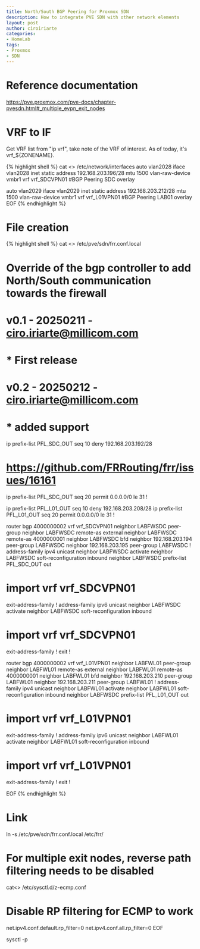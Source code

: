 ```yaml
---
title: North/South BGP Peering for Proxmox SDN
description: How to integrate PVE SDN with other network elements
layout: post
author: ciroiriarte
categories:
- HomeLab
tags:
- Proxmox
- SDN
---
```


# Reference documentation
https://pve.proxmox.com/pve-docs/chapter-pvesdn.html#_multiple_evpn_exit_nodes

# VRF to IF

Get VRF list from "ip vrf", take note of the VRF of interest. As of today, it's vrf_${ZONENAME}.

{% highlight shell %}
cat <<EOF >> /etc/network/interfaces
auto vlan2028
iface vlan2028 inet static
        address 192.168.203.196/28
        mtu 1500
        vlan-raw-device vmbr1
        vrf vrf_SDCVPN01
#BGP Peering SDC overlay

auto vlan2029
iface vlan2029 inet static
        address 192.168.203.212/28
        mtu 1500
        vlan-raw-device vmbr1
        vrf vrf_L01VPN01
#BGP Peering LAB01 overlay
EOF
{% endhighlight %}


# File creation

{% highlight shell %}
cat <<EOF >> /etc/pve/sdn/frr.conf.local
# Override of the bgp controller to add North/South communication towards the firewall
# v0.1 - 20250211 - ciro.iriarte@millicom.com
# * First release
# v0.2 - 20250212 - ciro.iriarte@millicom.com
# * added support 

ip prefix-list PFL_SDC_OUT seq 10 deny 192.168.203.192/28
# https://github.com/FRRouting/frr/issues/16161
ip prefix-list PFL_SDC_OUT seq 20 permit 0.0.0.0/0 le 31
!

ip prefix-list PFL_L01_OUT seq 10 deny 192.168.203.208/28
ip prefix-list PFL_L01_OUT seq 20 permit 0.0.0.0/0 le 31
!


router bgp 4000000002 vrf vrf_SDCVPN01
 neighbor LABFWSDC peer-group
 neighbor LABFWSDC remote-as external
 neighbor LABFWSDC remote-as 4000000001
 neighbor LABFWSDC bfd
 neighbor 192.168.203.194 peer-group LABFWSDC
 neighbor 192.168.203.195 peer-group LABFWSDC
!
 address-family ipv4 unicast
  neighbor LABFWSDC activate
  neighbor LABFWSDC soft-reconfiguration inbound
  neighbor LABFWSDC prefix-list PFL_SDC_OUT out
#  import vrf vrf_SDCVPN01
 exit-address-family
 !
 address-family ipv6 unicast
  neighbor LABFWSDC activate
  neighbor LABFWSDC soft-reconfiguration inbound
#  import vrf vrf_SDCVPN01
 exit-address-family
 !
exit
!

router bgp 4000000002 vrf vrf_L01VPN01
 neighbor LABFWL01 peer-group
 neighbor LABFWL01 remote-as external
 neighbor LABFWL01 remote-as 4000000001
 neighbor LABFWL01 bfd
 neighbor 192.168.203.210 peer-group LABFWL01
 neighbor 192.168.203.211 peer-group LABFWL01
!
 address-family ipv4 unicast
  neighbor LABFWL01 activate
  neighbor LABFWL01 soft-reconfiguration inbound
  neighbor LABFWSDC prefix-list PFL_L01_OUT out
#  import vrf vrf_L01VPN01
 exit-address-family
 !
 address-family ipv6 unicast
  neighbor LABFWL01 activate
  neighbor LABFWL01 soft-reconfiguration inbound
#  import vrf vrf_L01VPN01
 exit-address-family
 !
exit
!

EOF
{% endhighlight %}

# Link
ln -s /etc/pve/sdn/frr.conf.local /etc/frr/

# For multiple exit nodes, reverse path filtering needs to be disabled
cat<<EOF >> /etc/sysctl.d/z-ecmp.conf
# Disable RP filtering for ECMP to work
net.ipv4.conf.default.rp_filter=0
net.ipv4.conf.all.rp_filter=0
EOF

sysctl -p
